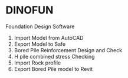 # DINOFUN

Foundation Design Software

1. Import Model from AutoCAD
2. Export Model to Safe
3. Bored Pile Reinforcement Design and Check
4. H pile combined stress Checking
5. Import Rock profile
6. Export Bored Pile model to Revit
